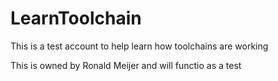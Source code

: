 # LearnToolchain
This is a test account to help learn how toolchains are working

This is owned by Ronald  Meijer and will functio as a test
